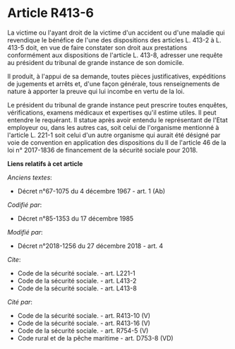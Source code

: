 # Article R413-6

La victime ou l'ayant droit de la victime d'un accident ou d'une maladie qui revendique le bénéfice de l'une des dispositions
des articles L. 413-2 à L. 413-5 doit, en vue de faire constater son droit aux prestations conformément aux dispositions de
l'article L. 413-8, adresser une requête au président du tribunal de grande instance de son domicile. 

Il produit, à l'appui de sa demande, toutes pièces justificatives, expéditions de jugements et arrêts et, d'une façon
générale, tous renseignements de nature à apporter la preuve qui lui incombe en vertu de la loi. 

Le président du tribunal de grande instance peut prescrire toutes enquêtes, vérifications, examens médicaux et expertises
qu'il estime utiles. Il peut entendre le requérant. Il statue après avoir entendu le représentant de l'Etat employeur ou,
dans les autres cas, soit celui de l'organisme mentionné à l'article L. 221-1 soit celui d'un autre organisme qui aurait été
désigné par voie de convention en application des dispositions du II de l'article 46 de la loi n° 2017-1836 de financement de
la sécurité sociale pour 2018.

**Liens relatifs à cet article**

_Anciens textes_:

  - Décret n°67-1075 du 4 décembre 1967 - art. 1 (Ab)

_Codifié par_:

  - Décret n°85-1353 du 17 décembre 1985

_Modifié par_:

  - Décret n°2018-1256 du 27 décembre 2018 - art. 4

_Cite_:

  - Code de la sécurité sociale. - art. L221-1
  - Code de la sécurité sociale. - art. L413-2
  - Code de la sécurité sociale. - art. L413-8

_Cité par_:

  - Code de la sécurité sociale. - art. R413-10 (V)
  - Code de la sécurité sociale. - art. R413-16 (V)
  - Code de la sécurité sociale. - art. R754-5 (V)
  - Code rural et de la pêche maritime - art. D753-8 (VD)
